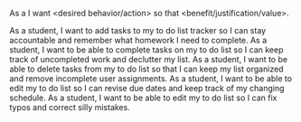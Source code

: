 As a <type of user> I want <desired behavior/action> so that <benefit/justification/value>.

As a student, I want to add tasks to my to do list tracker so I can stay accountable and remember what homework I need to complete.
As a student, I want to be able to complete tasks on my to do list so I can keep track of uncompleted work and declutter my list.
As a student, I want to be able to delete tasks from my to do list so that I can keep my list organized and remove incomplete user assignments.
As a student, I want to be able to edit my to do list so I can revise due dates and keep track of my changing schedule. 
As a student, I want to be able to edit my to do list so I can fix typos and correct silly mistakes.
